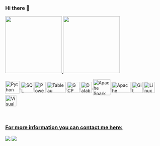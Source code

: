 ### Hi there 👋

 <div>
   <a href="https://github.com/gcavalcantt">
   <img height="180em" src="https://github-readme-stats.vercel.app/api?username=gcavalcantt&show_icons=true&theme=merko&include_all_commits=true&count_private=true"/>
   <img height="180em" src="https://github-readme-stats.vercel.app/api/top-langs/?username=gcavalcantt&layout=compact&langs_count=6&theme=tokyonight"/>
</div>
    
<div style="display: inline_block"><br>
  <img align="center" alt="Python" height="40" width="45" src="https://cdn.jsdelivr.net/gh/devicons/devicon/icons/python/python-original.svg" />
  <img align="center" alt="SQL" height="35" width="40" src="https://cdn.jsdelivr.net/gh/devicons/devicon@latest/icons/azuresqldatabase/azuresqldatabase-original.svg" />
  <img align="center" alt="Power BI" height="35" width="35" src="https://www.tekenable.ie/wp-content/uploads/2019/09/PowerBI-Icon-Transparent.png" />
  <img align="center" alt="Tableau" height="35" width="60" src="[https://financeandbusiness.ucdavis.edu/sites/g/files/dgvnsk4871/files/styles/sf_landscape_16x9/public/images/article/tableau_icon.png?h=c673cd1c&itok=YkUJtGl8](https://www.google.com/url?sa=i&url=https%3A%2F%2Fwww.svgrepo.com%2Fsvg%2F354428%2Ftableau-icon&psig=AOvVaw0qAUZoakV-H_YZtogmFqto&ust=1749909265885000&source=images&cd=vfe&opi=89978449&ved=0CBQQjRxqFwoTCPjkuJPG7o0DFQAAAAAdAAAAABAE)" />
  <img align="center" alt="GCP" height="35" width="40" src="https://cdn.jsdelivr.net/gh/devicons/devicon@latest/icons/googlecloud/googlecloud-original.svg" />
  <img align="center" alt="Databricks" height="35" width="35" src="https://www.brighttalk.com/wp-content/uploads/2019/07/Databricks-logo-1-300x300.png" />
  <img align="center" alt="Apache Spark" height="50" width="55" src="https://xuri.me/wp-content/uploads/2016/03/apache-spark-logo.png" />
  <img align="center" alt="Apache Airflow" height="35" width="60" src="https://cdn.jsdelivr.net/gh/devicons/devicon@latest/icons/apacheairflow/apacheairflow-original.svg" />
  <img align="center" alt="Git" height="35" width="35" src="https://cdn.jsdelivr.net/gh/devicons/devicon@latest/icons/git/git-original.svg" />
  <img align="center" alt="Linux" height="35" width="35" src="https://cdn.jsdelivr.net/gh/devicons/devicon@latest/icons/linux/linux-original.svg" />
  <img align="center" alt="Visual Studio Code" height="35" width="35" src="https://cdn.jsdelivr.net/gh/devicons/devicon@latest/icons/visualstudio/visualstudio-original.svg" />

</div>
 
 <br>
 <br>

### For more information you can contact me here:
 
<div>  
  <a href="https://www.linkedin.com/in/guilherme-cavalcanti-f" target="_blank"><img src="https://img.shields.io/badge/-LinkedIn-%230077B5?style=for-the-badge&logo=linkedin&logoColor=white" target="_blank"></a>
  <a href = "mailto:guilhermecavalcanti0@gmail.com"><img src="https://img.shields.io/badge/-Gmail-%23333?style=for-the-badge&logo=gmail&logoColor=red" target="_blank"></a>
</div>
